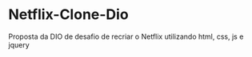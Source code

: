 # Netflix-Clone-Dio
Proposta da DIO de desafio de recriar o Netflix utilizando html, css, js e jquery
